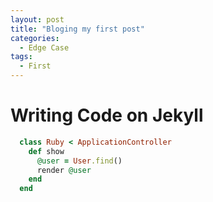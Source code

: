 ```yaml
---
layout: post
title: "Bloging my first post"
categories:
  - Edge Case
tags:
  - First
---
```


# Writing Code on Jekyll

```ruby
  class Ruby < ApplicationController
    def show
      @user = User.find()
      render @user
    end
  end
```
